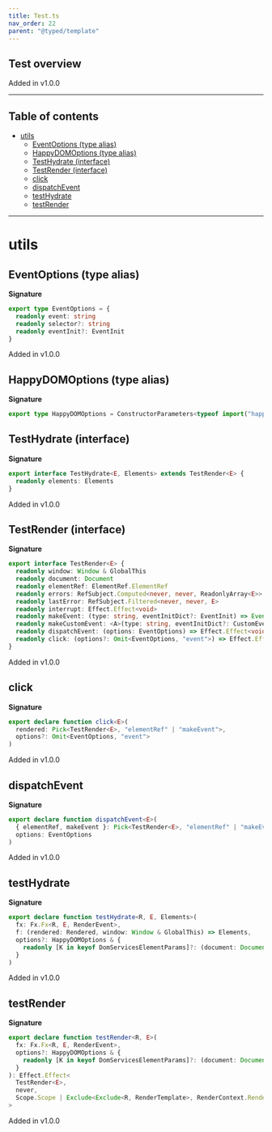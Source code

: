 ```yaml
---
title: Test.ts
nav_order: 22
parent: "@typed/template"
---
```


## Test overview

Added in v1.0.0

---

<h2 class="text-delta">Table of contents</h2>

- [utils](#utils)
  - [EventOptions (type alias)](#eventoptions-type-alias)
  - [HappyDOMOptions (type alias)](#happydomoptions-type-alias)
  - [TestHydrate (interface)](#testhydrate-interface)
  - [TestRender (interface)](#testrender-interface)
  - [click](#click)
  - [dispatchEvent](#dispatchevent)
  - [testHydrate](#testhydrate)
  - [testRender](#testrender)

---

# utils

## EventOptions (type alias)

**Signature**

```ts
export type EventOptions = {
  readonly event: string
  readonly selector?: string
  readonly eventInit?: EventInit
}
```

Added in v1.0.0

## HappyDOMOptions (type alias)

**Signature**

```ts
export type HappyDOMOptions = ConstructorParameters<typeof import("happy-dom").Window>[0]
```

## TestHydrate (interface)

**Signature**

```ts
export interface TestHydrate<E, Elements> extends TestRender<E> {
  readonly elements: Elements
}
```

Added in v1.0.0

## TestRender (interface)

**Signature**

```ts
export interface TestRender<E> {
  readonly window: Window & GlobalThis
  readonly document: Document
  readonly elementRef: ElementRef.ElementRef
  readonly errors: RefSubject.Computed<never, never, ReadonlyArray<E>>
  readonly lastError: RefSubject.Filtered<never, never, E>
  readonly interrupt: Effect.Effect<void>
  readonly makeEvent: (type: string, eventInitDict?: EventInit) => Event
  readonly makeCustomEvent: <A>(type: string, eventInitDict?: CustomEventInit<A>) => CustomEvent<A>
  readonly dispatchEvent: (options: EventOptions) => Effect.Effect<void, Cause.NoSuchElementException>
  readonly click: (options?: Omit<EventOptions, "event">) => Effect.Effect<void, Cause.NoSuchElementException>
}
```

Added in v1.0.0

## click

**Signature**

```ts
export declare function click<E>(
  rendered: Pick<TestRender<E>, "elementRef" | "makeEvent">,
  options?: Omit<EventOptions, "event">
)
```

Added in v1.0.0

## dispatchEvent

**Signature**

```ts
export declare function dispatchEvent<E>(
  { elementRef, makeEvent }: Pick<TestRender<E>, "elementRef" | "makeEvent">,
  options: EventOptions
)
```

Added in v1.0.0

## testHydrate

**Signature**

```ts
export declare function testHydrate<R, E, Elements>(
  fx: Fx.Fx<R, E, RenderEvent>,
  f: (rendered: Rendered, window: Window & GlobalThis) => Elements,
  options?: HappyDOMOptions & {
    readonly [K in keyof DomServicesElementParams]?: (document: Document) => DomServicesElementParams[K]
  }
)
```

Added in v1.0.0

## testRender

**Signature**

```ts
export declare function testRender<R, E>(
  fx: Fx.Fx<R, E, RenderEvent>,
  options?: HappyDOMOptions & {
    readonly [K in keyof DomServicesElementParams]?: (document: Document) => DomServicesElementParams[K]
  }
): Effect.Effect<
  TestRender<E>,
  never,
  Scope.Scope | Exclude<Exclude<R, RenderTemplate>, RenderContext.RenderContext | CurrentEnvironment | DomServices>
>
```

Added in v1.0.0
